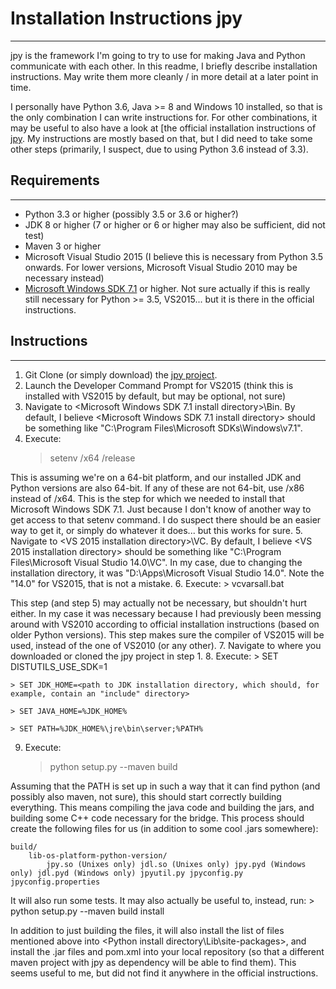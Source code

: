# Installation Instructions jpy
---

jpy is the framework I'm going to try to use for making Java and Python communicate with each other. In this readme, I briefly 
describe installation instructions. May write them more cleanly / in more detail at a later point in time. 

I personally have Python 3.6, Java >= 8 and Windows 10 installed, so that is the only combination I can write instructions for. 
For other combinations, it may be useful to also have a look at [the official installation instructions of 
[jpy](http://jpy.readthedocs.io/en/latest/install.html). My instructions are mostly based on that, but I did need to take some 
other steps (primarily, I suspect, due to using Python 3.6 instead of 3.3).

## Requirements
---

- Python 3.3 or higher (possibly 3.5 or 3.6 or higher?)
- JDK 8 or higher (7 or higher or 6 or higher may also be sufficient, did not test)
- Maven 3 or higher
- Microsoft Visual Studio 2015 (I believe this is necessary from Python 3.5 onwards. For lower versions, Microsoft Visual 
Studio 2010 may be necessary instead)
- [Microsoft Windows SDK 7.1](https://www.microsoft.com/en-us/download/details.aspx?id=8279) or higher. Not sure actually
if this is really still necessary for Python >= 3.5, VS2015... but it is there in the official instructions.

## Instructions
---

1. Git Clone (or simply download) the [jpy project](https://github.com/bcdev/jpy).
2. Launch the Developer Command Prompt for VS2015 (think this is installed with VS2015 by default, but may be optional, not sure)
3. Navigate to <Microsoft Windows SDK 7.1 install directory>\Bin. By default, I believe <Microsoft Windows SDK 7.1 install 
directory> should be something like "C:\Program Files\Microsoft SDKs\Windows\v7.1".
4. Execute:
	> setenv /x64 /release
	
This is assuming we're on a 64-bit platform, and our installed JDK and Python versions are also 64-bit. If any of these are
not 64-bit, use /x86 instead of /x64. This is the step for which we needed to install that Microsoft Windows SDK 7.1. Just
because I don't know of another way to get access to that setenv command. I do suspect there should be an easier way to get it,
or simply do whatever it does... but this works for sure.
5. Navigate to <VS 2015 installation directory>\VC. By default, I believe <VS 2015 installation directory> should be something 
like "C:\Program Files\Microsoft Visual Studio 14.0\VC". In my case, due to changing the installation directory, it was
"D:\Apps\Microsoft Visual Studio 14.0". Note the "14.0" for VS2015, that is not a mistake.
6. Execute:
	> vcvarsall.bat
	
This step (and step 5) may actually not be necessary, but shouldn't hurt either. In my case it was necessary because I had
previously been messing around with VS2010 according to official installation instructions (based on older Python versions).
This step makes sure the compiler of VS2015 will be used, instead of the one of VS2010 (or any other).
7. Navigate to where you downloaded or cloned the jpy project in step 1.
8. Execute:
	> SET DISTUTILS_USE_SDK=1
	
	> SET JDK_HOME=<path to JDK installation directory, which should, for example, contain an "include" directory>
	
	> SET JAVA_HOME=%JDK_HOME%
	
	> SET PATH=%JDK_HOME%\jre\bin\server;%PATH%
	
9. Execute:
	> python setup.py --maven build
	
Assuming that the PATH is set up in such a way that it can find python (and possibly also maven, not sure), this should start
correctly building everything. This means compiling the java code and building the jars, and building some C++ code necessary
for the bridge. This process should create the following files for us (in addition to some cool .jars somewhere):

    build/
        lib-os-platform-python-version/
            jpy.so (Unixes only) jdl.so (Unixes only) jpy.pyd (Windows only) jdl.pyd (Windows only) jpyutil.py jpyconfig.py jpyconfig.properties	
			
It will also run some tests. It may also actually be useful to, instead, run:
	> python setup.py --maven build install
	
In addition to just building the files, it will also install the list of files mentioned above into 
<Python install directory\Lib\site-packages>, and install the .jar files and pom.xml into your local repository (so that a
different maven project with jpy as dependency will be able to find them). This seems useful to me, but did not find it anywhere
in the official instructions.